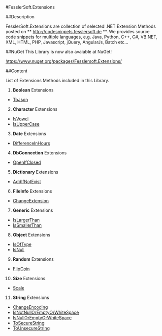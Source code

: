 #FesslerSoft.Extensions

##Description

FesslerSoft.Extensions are collection of selected .NET Extension Methods posted on ** http://codesnippets.fesslersoft.de **.
We provides source code snippets for multiple languages, e.g. Java, Python, C++, C#, VB.NET, XML, HTML, PHP, Javascript, jQuery, AngularJs, Batch etc...

##NuGet
This Library is now also avaiable at NuGet! 

https://www.nuget.org/packages/Fesslersoft.Extensions/

##Content

List of Extensions Methods included in this Library.

1. **Boolean** Extensions
  * [ToJson](http://codesnippets.fesslersoft.de/convert-boolean-json-boolean-c-vb-net/)
2. **Character** Extensions
 * [IsVowel](http://codesnippets.fesslersoft.de/how-to-check-if-a-character-is-a-vowel-in-c-or-vb-net/)
 * [IsUpperCase](http://codesnippets.fesslersoft.de/check-if-a-character-is-uppercase/)
3. **Date** Extensions
 * [DifferenceInHours](http://codesnippets.fesslersoft.de/get-hours-difference-of-2-dates/)
4. **DbConnection** Extensions
 * [OpenIfClosed](http://codesnippets.fesslersoft.de/openifclosed-dbconnection-extension-method-for-c-and-vb-net/)
5. **Dictionary** Extensions
 * [AddIfNotExist]()
6. **FileInfo** Extensions
 * [ChangeExtension](http://codesnippets.fesslersoft.de/change-the-file-extension/)
7. **Generic** Extensions
 * [IsLargerThan]()
 * [IsSmallerThan]()
8. **Object** Extensions
 * [IsOfType](http://codesnippets.fesslersoft.de/isoftype-extension-method-for-c-and-vb-net/)
 * [IsNull](http://codesnippets.fesslersoft.de/isnull-extension-method/)
9. **Random** Extensions
 * [FlipCoin](http://codesnippets.fesslersoft.de/how-to-flip-a-coin-in-c-or-vb-net/)
10. **Size** Extensions
 * [Scale](http://codesnippets.fesslersoft.de/scale-a-size-object-by-percentage/)
11. **String** Extensions
 * [ChangeEncoding]()
 * [IsNotNullOrEmptyOrWhiteSpace](http://codesnippets.fesslersoft.de/how-to-check-if-a-string-is-null-or-empty-or-whitespace-in-c-or-vb-net/)
 * [IsNullOrEmptyOrWhiteSpace](http://codesnippets.fesslersoft.de/how-to-check-if-a-string-is-null-or-empty-or-whitespace-in-c-or-vb-net/)
 * [ToSecureString](http://codesnippets.fesslersoft.de/how-to-convert-a-string-to-securestring-using-c-and-vb-net/)
 * [ToUnsecureString](http://codesnippets.fesslersoft.de/how-to-convert-a-securestring-to-string-using-c-and-vb-net/)


